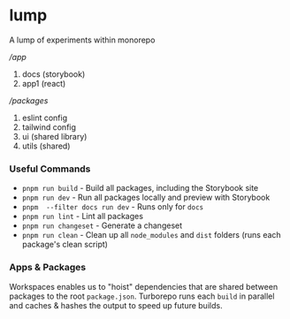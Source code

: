 # lump

A lump of experiments within monorepo

_/app_

1. docs (storybook)
2. app1 (react)

_/packages_

1. eslint config
2. tailwind config
3. ui (shared library)
4. utils (shared)

### Useful Commands

- `pnpm run build` - Build all packages, including the Storybook site
- `pnpm run dev` - Run all packages locally and preview with Storybook
- `pnpm  --filter docs run dev` - Runs only for `docs`
- `pnpm run lint` - Lint all packages
- `pnpm run changeset` - Generate a changeset
- `pnpm run clean` - Clean up all `node_modules` and `dist` folders (runs each package's clean script)

### Apps & Packages

Workspaces enables us to "hoist" dependencies that are shared between packages to the root `package.json`. Turborepo runs each `build` in parallel and caches & hashes the output to speed up future builds.
